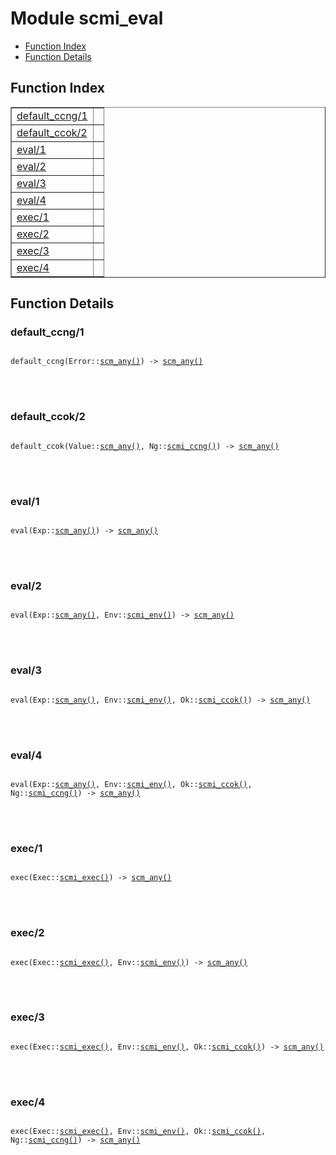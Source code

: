 

# Module scmi_eval #
* [Function Index](#index)
* [Function Details](#functions)


<a name="index"></a>

## Function Index ##


<table width="100%" border="1" cellspacing="0" cellpadding="2" summary="function index"><tr><td valign="top"><a href="#default_ccng-1">default_ccng/1</a></td><td></td></tr><tr><td valign="top"><a href="#default_ccok-2">default_ccok/2</a></td><td></td></tr><tr><td valign="top"><a href="#eval-1">eval/1</a></td><td></td></tr><tr><td valign="top"><a href="#eval-2">eval/2</a></td><td></td></tr><tr><td valign="top"><a href="#eval-3">eval/3</a></td><td></td></tr><tr><td valign="top"><a href="#eval-4">eval/4</a></td><td></td></tr><tr><td valign="top"><a href="#exec-1">exec/1</a></td><td></td></tr><tr><td valign="top"><a href="#exec-2">exec/2</a></td><td></td></tr><tr><td valign="top"><a href="#exec-3">exec/3</a></td><td></td></tr><tr><td valign="top"><a href="#exec-4">exec/4</a></td><td></td></tr></table>


<a name="functions"></a>

## Function Details ##

<a name="default_ccng-1"></a>

### default_ccng/1 ###


<pre><code>
default_ccng(Error::<a href="#type-scm_any">scm_any()</a>) -&gt; <a href="#type-scm_any">scm_any()</a>
</code></pre>

<br></br>



<a name="default_ccok-2"></a>

### default_ccok/2 ###


<pre><code>
default_ccok(Value::<a href="#type-scm_any">scm_any()</a>, Ng::<a href="#type-scmi_ccng">scmi_ccng()</a>) -&gt; <a href="#type-scm_any">scm_any()</a>
</code></pre>

<br></br>



<a name="eval-1"></a>

### eval/1 ###


<pre><code>
eval(Exp::<a href="#type-scm_any">scm_any()</a>) -&gt; <a href="#type-scm_any">scm_any()</a>
</code></pre>

<br></br>



<a name="eval-2"></a>

### eval/2 ###


<pre><code>
eval(Exp::<a href="#type-scm_any">scm_any()</a>, Env::<a href="#type-scmi_env">scmi_env()</a>) -&gt; <a href="#type-scm_any">scm_any()</a>
</code></pre>

<br></br>



<a name="eval-3"></a>

### eval/3 ###


<pre><code>
eval(Exp::<a href="#type-scm_any">scm_any()</a>, Env::<a href="#type-scmi_env">scmi_env()</a>, Ok::<a href="#type-scmi_ccok">scmi_ccok()</a>) -&gt; <a href="#type-scm_any">scm_any()</a>
</code></pre>

<br></br>



<a name="eval-4"></a>

### eval/4 ###


<pre><code>
eval(Exp::<a href="#type-scm_any">scm_any()</a>, Env::<a href="#type-scmi_env">scmi_env()</a>, Ok::<a href="#type-scmi_ccok">scmi_ccok()</a>, Ng::<a href="#type-scmi_ccng">scmi_ccng()</a>) -&gt; <a href="#type-scm_any">scm_any()</a>
</code></pre>

<br></br>



<a name="exec-1"></a>

### exec/1 ###


<pre><code>
exec(Exec::<a href="#type-scmi_exec">scmi_exec()</a>) -&gt; <a href="#type-scm_any">scm_any()</a>
</code></pre>

<br></br>



<a name="exec-2"></a>

### exec/2 ###


<pre><code>
exec(Exec::<a href="#type-scmi_exec">scmi_exec()</a>, Env::<a href="#type-scmi_env">scmi_env()</a>) -&gt; <a href="#type-scm_any">scm_any()</a>
</code></pre>

<br></br>



<a name="exec-3"></a>

### exec/3 ###


<pre><code>
exec(Exec::<a href="#type-scmi_exec">scmi_exec()</a>, Env::<a href="#type-scmi_env">scmi_env()</a>, Ok::<a href="#type-scmi_ccok">scmi_ccok()</a>) -&gt; <a href="#type-scm_any">scm_any()</a>
</code></pre>

<br></br>



<a name="exec-4"></a>

### exec/4 ###


<pre><code>
exec(Exec::<a href="#type-scmi_exec">scmi_exec()</a>, Env::<a href="#type-scmi_env">scmi_env()</a>, Ok::<a href="#type-scmi_ccok">scmi_ccok()</a>, Ng::<a href="#type-scmi_ccng">scmi_ccng()</a>) -&gt; <a href="#type-scm_any">scm_any()</a>
</code></pre>

<br></br>



